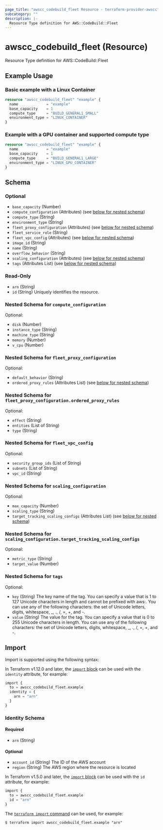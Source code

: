 ```yaml
---
page_title: "awscc_codebuild_fleet Resource - terraform-provider-awscc"
subcategory: ""
description: |-
  Resource Type definition for AWS::CodeBuild::Fleet
---
```


# awscc_codebuild_fleet (Resource)

Resource Type definition for AWS::CodeBuild::Fleet

## Example Usage

### Basic example with a Linux Container

```terraform
resource "awscc_codebuild_fleet" "example" {
  name             = "example"
  base_capacity    = 1
  compute_type     = "BUILD_GENERAL1_SMALL"
  environment_type = "LINUX_CONTAINER"
}
```

### Example with a GPU container and supported compute type

```terraform
resource "awscc_codebuild_fleet" "example" {
  name             = "example"
  base_capacity    = 1
  compute_type     = "BUILD_GENERAL1_LARGE"
  environment_type = "LINUX_GPU_CONTAINER"
}
```

<!-- schema generated by tfplugindocs -->
## Schema

### Optional

- `base_capacity` (Number)
- `compute_configuration` (Attributes) (see [below for nested schema](#nestedatt--compute_configuration))
- `compute_type` (String)
- `environment_type` (String)
- `fleet_proxy_configuration` (Attributes) (see [below for nested schema](#nestedatt--fleet_proxy_configuration))
- `fleet_service_role` (String)
- `fleet_vpc_config` (Attributes) (see [below for nested schema](#nestedatt--fleet_vpc_config))
- `image_id` (String)
- `name` (String)
- `overflow_behavior` (String)
- `scaling_configuration` (Attributes) (see [below for nested schema](#nestedatt--scaling_configuration))
- `tags` (Attributes List) (see [below for nested schema](#nestedatt--tags))

### Read-Only

- `arn` (String)
- `id` (String) Uniquely identifies the resource.

<a id="nestedatt--compute_configuration"></a>
### Nested Schema for `compute_configuration`

Optional:

- `disk` (Number)
- `instance_type` (String)
- `machine_type` (String)
- `memory` (Number)
- `v_cpu` (Number)


<a id="nestedatt--fleet_proxy_configuration"></a>
### Nested Schema for `fleet_proxy_configuration`

Optional:

- `default_behavior` (String)
- `ordered_proxy_rules` (Attributes List) (see [below for nested schema](#nestedatt--fleet_proxy_configuration--ordered_proxy_rules))

<a id="nestedatt--fleet_proxy_configuration--ordered_proxy_rules"></a>
### Nested Schema for `fleet_proxy_configuration.ordered_proxy_rules`

Optional:

- `effect` (String)
- `entities` (List of String)
- `type` (String)



<a id="nestedatt--fleet_vpc_config"></a>
### Nested Schema for `fleet_vpc_config`

Optional:

- `security_group_ids` (List of String)
- `subnets` (List of String)
- `vpc_id` (String)


<a id="nestedatt--scaling_configuration"></a>
### Nested Schema for `scaling_configuration`

Optional:

- `max_capacity` (Number)
- `scaling_type` (String)
- `target_tracking_scaling_configs` (Attributes List) (see [below for nested schema](#nestedatt--scaling_configuration--target_tracking_scaling_configs))

<a id="nestedatt--scaling_configuration--target_tracking_scaling_configs"></a>
### Nested Schema for `scaling_configuration.target_tracking_scaling_configs`

Optional:

- `metric_type` (String)
- `target_value` (Number)



<a id="nestedatt--tags"></a>
### Nested Schema for `tags`

Optional:

- `key` (String) The key name of the tag. You can specify a value that is 1 to 127 Unicode characters in length and cannot be prefixed with aws:. You can use any of the following characters: the set of Unicode letters, digits, whitespace, _, ., /, =, +, and -.
- `value` (String) The value for the tag. You can specify a value that is 0 to 255 Unicode characters in length. You can use any of the following characters: the set of Unicode letters, digits, whitespace, _, ., /, =, +, and -.

## Import

Import is supported using the following syntax:

In Terraform v1.12.0 and later, the [`import` block](https://developer.hashicorp.com/terraform/language/import) can be used with the `identity` attribute, for example:

```terraform
import {
  to = awscc_codebuild_fleet.example
  identity = {
    arn = "arn"
  }
}
```

<!-- schema generated by tfplugindocs -->
### Identity Schema

#### Required

- `arn` (String)

#### Optional

- `account_id` (String) The ID of the AWS account
- `region` (String) The AWS region where the resource is located

In Terraform v1.5.0 and later, the [`import` block](https://developer.hashicorp.com/terraform/language/import) can be used with the `id` attribute, for example:

```terraform
import {
  to = awscc_codebuild_fleet.example
  id = "arn"
}
```

The [`terraform import` command](https://developer.hashicorp.com/terraform/cli/commands/import) can be used, for example:

```shell
$ terraform import awscc_codebuild_fleet.example "arn"
```